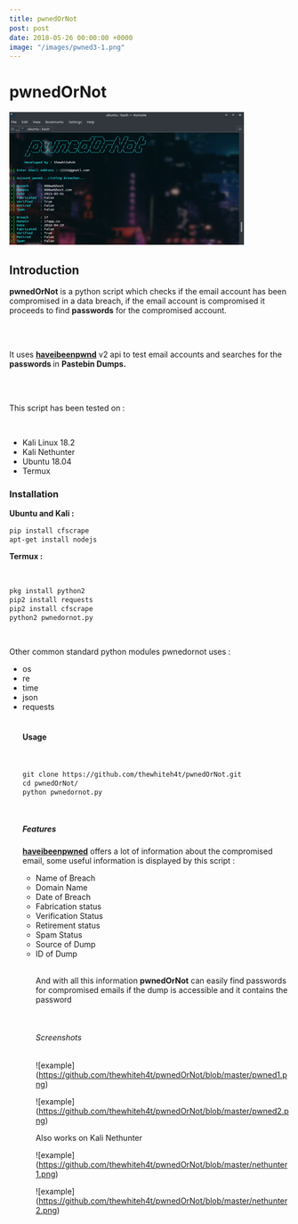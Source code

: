```yaml
---
title: pwnedOrNot
post: post
date: 2018-05-26 00:00:00 +0000
image: "/images/pwned3-1.png"
---
```

<h1 class="cyan-text title">pwnedOrNot</h1>

<img class="responsive-img z-depth-5" src="/images/pwned3.png">

<h2 class="cyan-text subtitle">Introduction</h2>

<p class="content white-text">

<b>pwnedOrNot</b> is a python script which checks if the email account has  been compromised in a data breach, if the email account is compromised  it proceeds to find <b>passwords</b> for the compromised account. 

<br> <br>

It uses <b><a href="[**https://haveibeenpwned.com/API/v2**](https://haveibeenpwned.com/api/v2)">haveibeenpwnd</a></b> v2 api to test email accounts and searches for the <b> passwords </b> in <b>Pastebin Dumps.</b>

<br><br>

This script has been tested on : 

<br>

<ul>

<li>Kali Linux 18.2</li>

<li>Kali Nethunter</li>

<li>Ubuntu 18.04</li>

<li>Termux</li>

</ul>

<h3 class="cyan-text subtitle">Installation</h3>

<b class="cyan-text">Ubuntu and Kali :</b>

<pre><code class="grey darken-4 red-text">pip install cfscrape
apt-get install nodejs
</code></pre>

<b class="cyan-text">Termux :</b>

<br>

<pre><code class="grey darken-4 red-text">pkg install python2
pip2 install requests
pip2 install cfscrape
python2 pwnedornot.py
</code></pre>

<br>

Other common standard python modules pwnedornot uses :

<ul class="cyan-text">

<li>os</li>

<li>re</li>

<li>time</li>

<li>json</li>

<li>requests</li>

<br>

<h4 class="cyan-text subtitle">Usage</h4>

<br>

<pre><code class="grey darken-4 red-text">git clone https://github.com/thewhiteh4t/pwnedOrNot.git
cd pwnedOrNot/
python pwnedornot.py
</code></pre>

<br>

<h5 class="cyan-text subtitle">Features</h5>

<b><a href="[https://haveibeenpwned.com/API/v2](https://haveibeenpwned.com/API/v2)">haveibeenpwned</a></b> offers a lot of information about the compromised email, some useful information is displayed by this script :

<ul class="cyan-text">

<li>Name of Breach</li>

<li>Domain Name</li>

<li>Date of Breach</li>

<li>Fabrication status</li>

<li>Verification Status</li>

<li>Retirement status</li>

<li>Spam Status</li>

<li>Source of Dump</li>

<li>ID of Dump</li>

<br>

And with all this information <b>pwnedOrNot</b> can easily find passwords for compromised emails if the dump is accessible and it contains the password

<br>

<h6 class="cyan-text subtitle">Screenshots</h6>

!\[example\](https://github.com/thewhiteh4t/pwnedOrNot/blob/master/pwned1.png)

!\[example\](https://github.com/thewhiteh4t/pwnedOrNot/blob/master/pwned2.png)

Also works on Kali Nethunter

!\[example\](https://github.com/thewhiteh4t/pwnedOrNot/blob/master/nethunter1.png)

!\[example\](https://github.com/thewhiteh4t/pwnedOrNot/blob/master/nethunter2.png)